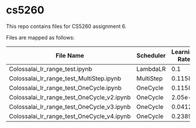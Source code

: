 # cs5260
This repo contains files for CS5260 assignment 6.

Files are mapped as follows:

|File Name|Scheduler|Learning Rate|
|---------|---------|-------------|
|Colossalai\_lr\_range\_test.ipynb|LambdaLR|0.1|
|Colossalai\_lr\_range\_test\_MultiStep.ipynb|MultiStep|0.1158|
|Colossalai\_lr\_range\_test\_OneCycle.ipynb|OneCycle|0.1158|
|Colossalai\_lr\_range\_test\_OneCycle\_v2.ipynb|OneCycle|2.05e-3|
|Colossalai\_lr\_range\_test\_OneCycle\_v3.ipynb|OneCycle|0.04128|
|Colossalai\_lr\_range\_test\_OneCycle\_v4.ipynb|OneCycle|0.2389|
